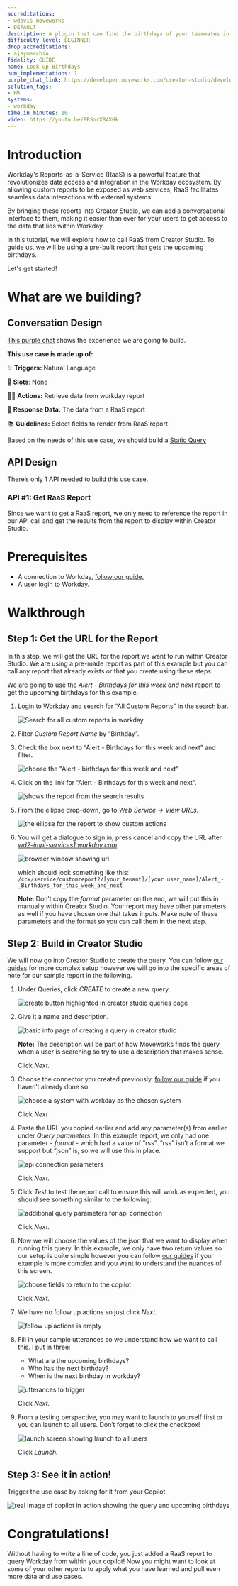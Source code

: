 ```yaml
---
accreditations:
- wdavis-moveworks
- DEFAULT
description: A plugin that can find the birthdays of your teammates in Workday.
difficulty_level: BEGINNER
drop_accreditations:
- ajaymerchia
fidelity: GUIDE
name: Look up Birthdays
num_implementations: 1
purple_chat_link: https://developer.moveworks.com/creator-studio/developer-tools/purple-chat/?conversation=%7B%22startTimestamp%22%3A%2211%3A43+AM%22%2C%22messages%22%3A%5B%7B%22role%22%3A%22user%22%2C%22parts%22%3A%5B%7B%22richText%22%3A%22%3Cp%3ECan+you+tell+me+of+any+upcoming+birthdays%3F%3C%2Fp%3E%22%7D%5D%7D%2C%7B%22role%22%3A%22assistant%22%2C%22parts%22%3A%5B%7B%22reasoningSteps%22%3A%5B%7B%22status%22%3A%22success%22%2C%22richText%22%3A%22%3Cp%3EGET+call+to+WorkDay+RaaS+report+for+upcoming+birthdays%3Cbr%3E%3Cbr%3EResponse%3A%3Cbr%3E%7B%3Cbr%3E%5Ct%5C%22Report_Entry%5C%22%3A+%5B%3Cbr%3E%5Ct%5Ct%7B%3Cbr%3E%5Ct%5Ct%5Ct%5C%22Next_Birthday%5C%22%3A+%5C%222024-01-17%5C%22%2C%3Cbr%3E%5Ct%5Ct%5Ct%5C%22Worker%5C%22%3A+%5C%22Emma+Hobson%5C%22%3Cbr%3E%5Ct%5Ct%7D%2C%3Cbr%3E%5Ct%5Ct%7B%3Cbr%3E%5Ct%5Ct%5Ct%5C%22Next_Birthday%5C%22%3A+%5C%222024-01-17%5C%22%2C%3Cbr%3E%5Ct%5Ct%5Ct%5C%22Worker%5C%22%3A+%5C%22Enrique+Vasquez%5C%22%3Cbr%3E%5Ct%5Ct%7D%2C%3Cbr%3E%5Ct%5Ct%7B%3Cbr%3E%5Ct%5Ct%5Ct%5C%22Next_Birthday%5C%22%3A+%5C%222024-01-18%5C%22%2C%3Cbr%3E%5Ct%5Ct%5Ct%5C%22Worker%5C%22%3A+%5C%22Min-gyu+Kang+%EF%BC%88%EA%B0%95%EB%AF%BC%EA%B7%9C%EF%BC%89%5C%22%3Cbr%3E%5Ct%5Ct%7D%2C%3Cbr%3E%5Ct%5Ct%7B%3Cbr%3E%5Ct%5Ct%5Ct%5C%22Next_Birthday%5C%22%3A+%5C%222024-01-19%5C%22%2C%3Cbr%3E%5Ct%5Ct%5Ct%5C%22Worker%5C%22%3A+%5C%22Maximilian+Schneider%5C%22%3Cbr%3E%5Ct%5Ct%7D%3Cbr%3E%5Ct%5D%3Cbr%3E%7D%3C%2Fp%3E%22%7D%5D%7D%2C%7B%22richText%22%3A%22%3Cp%3ESure%2C+here+are+some+upcoming+birthdays%3A%3Cbr%3E%3Cbr%3E-+Emma+Hobson%27s+birthday+is+on+January+17th+%3Cbr%3E-+Enrique+Vasquez%27s+birthday+is+also+on+January+17th+%3Cbr%3E-+Min-gyu+Kang%27s+birthday+is+on+January+18th+%3Cbr%3E-+Maximilian+Schneider%27s+birthday+is+on+January+19th+%3Cbr%3E%3Cbr%3ELet+me+know+if+you+need+information+on+more+birthdays.%3C%2Fp%3E%22%7D%5D%7D%5D%7D
solution_tags:
- HR
systems:
- workday
time_in_minutes: 10
video: https://youtu.be/PRSnrXB4XHk
---
```


# **Introduction**

Workday's Reports-as-a-Service (RaaS) is a powerful feature that revolutionizes data access and integration in the Workday ecosystem. By allowing custom reports to be exposed as web services, RaaS facilitates seamless data interactions with external systems. 

By bringing these reports into Creator Studio, we can add a conversational interface to them, making it easier than ever for your users to get access to the data that lies within Workday.

In this tutorial, we will explore how to call RaaS from Creator Studio. To guide us, we will be using a pre-built report that gets the upcoming birthdays.

Let's get started!

# What are we building?

## Conversation Design

[This purple chat](https://developer.moveworks.com/creator-studio/purple-chat-builder/?workspace=%7B%22title%22%3A%22My+Workspace%22%2C%22botSettings%22%3A%7B%7D%2C%22mocks%22%3A%5B%7B%22id%22%3A7525%2C%22title%22%3A%22Mock+1%22%2C%22transcript%22%3A%7B%22settings%22%3A%7B%22colorStyle%22%3A%22LIGHT%22%2C%22startTime%22%3A%2211%3A43+AM%22%2C%22defaultPerson%22%3A%22GWEN%22%2C%22editable%22%3Atrue%7D%2C%22messages%22%3A%5B%7B%22from%22%3A%22USER%22%2C%22text%22%3A%22Can+you+tell+me+of+any+upcoming+birthdays%3F%22%7D%2C%7B%22from%22%3A%22ANNOTATION%22%2C%22text%22%3A%22%3Cp%3EGET+call+to+WorkDay+RaaS+report+for+upcoming+birthdays%3Cbr%3E%3Cbr%3EResponse%3A%3Cbr%3E%7B%3Cbr%3E%5Ct%5C%22Report_Entry%5C%22%3A+%5B%3Cbr%3E%5Ct%5Ct%7B%3Cbr%3E%5Ct%5Ct%5Ct%5C%22Next_Birthday%5C%22%3A+%5C%222024-01-17%5C%22%2C%3Cbr%3E%5Ct%5Ct%5Ct%5C%22Worker%5C%22%3A+%5C%22Emma+Hobson%5C%22%3Cbr%3E%5Ct%5Ct%7D%2C%3Cbr%3E%5Ct%5Ct%7B%3Cbr%3E%5Ct%5Ct%5Ct%5C%22Next_Birthday%5C%22%3A+%5C%222024-01-17%5C%22%2C%3Cbr%3E%5Ct%5Ct%5Ct%5C%22Worker%5C%22%3A+%5C%22Enrique+Vasquez%5C%22%3Cbr%3E%5Ct%5Ct%7D%2C%3Cbr%3E%5Ct%5Ct%7B%3Cbr%3E%5Ct%5Ct%5Ct%5C%22Next_Birthday%5C%22%3A+%5C%222024-01-18%5C%22%2C%3Cbr%3E%5Ct%5Ct%5Ct%5C%22Worker%5C%22%3A+%5C%22Min-gyu+Kang+%EF%BC%88%EA%B0%95%EB%AF%BC%EA%B7%9C%EF%BC%89%5C%22%3Cbr%3E%5Ct%5Ct%7D%2C%3Cbr%3E%5Ct%5Ct%7B%3Cbr%3E%5Ct%5Ct%5Ct%5C%22Next_Birthday%5C%22%3A+%5C%222024-01-19%5C%22%2C%3Cbr%3E%5Ct%5Ct%5Ct%5C%22Worker%5C%22%3A+%5C%22Maximilian+Schneider%5C%22%3Cbr%3E%5Ct%5Ct%7D%3Cbr%3E%5Ct%5D%3Cbr%3E%7D%3C%2Fp%3E%22%7D%2C%7B%22from%22%3A%22BOT%22%2C%22text%22%3A%22%3Cp%3ESure%2C+here+are+some+upcoming+birthdays%3A%3Cbr%3E%3Cbr%3E-+Emma+Hobson%27s+birthday+is+on+January+17th+%3Cbr%3E-+Enrique+Vasquez%27s+birthday+is+also+on+January+17th+%3Cbr%3E-+Min-gyu+Kang%27s+birthday+is+on+January+18th+%3Cbr%3E-+Maximilian+Schneider%27s+birthday+is+on+January+19th+%3Cbr%3E%3Cbr%3ELet+me+know+if+you+need+information+on+more+birthdays.%3C%2Fp%3E%22%7D%5D%7D%7D%5D%7D) shows the experience we are going to build.

**This use case is made up of:**

✨ **Triggers:** Natural Language

🤲 **Slots**: None

🏃‍♂️ **Actions:** Retrieve data from workday report

📜 **Response Data:** The data from a RaaS report

📚 **Guidelines:** Select fields to render from RaaS report

Based on the needs of this use case, we should build a [Static Query](https://developer.moveworks.com/creator-studio/resources/design-pattern?id=static-query)

## API Design

There’s only 1 API needed to build this use case.

### API #1: Get RaaS Report

Since we want to get a RaaS report, we only need to reference the report in our API call and get the results from the report to display within Creator Studio.

# **Prerequisites**

- A connection to Workday, [follow our guide.](../../connectors/workday/README.md)
- A user login to Workday.

# **Walkthrough**

## **Step 1: Get the URL for the Report**

In this step, we will get the URL for the report we want to run within Creator Studio. We are using a pre-made report as part of this example but you can call any report that already exists or that you create using these steps.

We are going to use the *Alert - Birthdays for this week and next* report to get the upcoming birthdays for this example.

1. Login to Workday and search for “All Custom Reports” in the search bar.
    
    ![Search for all custom reports in workday](images/Untitled.png)
    
2. Filter *Custom Report Name* by “Birthday”.
3. Check the box next to “Alert - Birthdays for this week and next” and filter.
    
    ![choose the "Alert - birthdays for this week and next"](images/Untitled%201.png)
    
4. Click on the link for “Alert - Birthdays for this week and next”.
    
    ![shows the report from the search results](images/Untitled%202.png)
    
5. From the ellipse drop-down, go to *Web Service → View URLs.*
    
    ![the ellipse for the report to show custom actions](images/Untitled%203.png)
    
6. You will get a dialogue to sign in, press cancel and copy the URL after *[wd2-impl-services1.workday.com](http://wd2-impl-services1.workday.com)* 
    
    ![browser window showing url](images/Untitled%204.png)
    
    which should look something like this: `/ccx/service/customreport2/[your_tenant]/[your user_name]/Alert_-_Birthdays_for_this_week_and_next`
    

    
    **Note**: Don’t copy the *format* parameter on the end, we will put this in manually within Creator Studio. Your report may have other parameters as well if you have chosen one that takes inputs. Make note of these parameters and the format so you can call them in the next step.
    

## **Step 2: Build in Creator Studio**

We will now go into Creator Studio to create the query. You can follow [our guides](https://developer.moveworks.com/creator-studio/quickstart/queries/) for more complex setup however we will go into the specific areas of note for our sample report in the following.

1. Under Queries, click *CREATE* to create a new query.
    
    ![create button highlighted in creator studio queries page](images/Untitled%205.png)
    
2. Give it a name and description.
    
    ![basic info page of creating a query in creator studio](images/Untitled%206.png)
    
    **Note:** The description will be part of how Moveworks finds the query when a user is searching so try to use a description that makes sense.
    
    Click *Next.*
    
3. Choose the connector you created previously, [follow our guide](../../connectors/workday/README.md) if you haven’t already done so.
    
    ![choose a system with workday as the chosen system](images/Untitled%207.png)
    
    Click *Next*
    
4. Paste the URL you copied earlier and add any parameter(s) from earlier under *Query parameters*. In this example report, we only had one parameter - *format -* which had a value of “rss”. “rss” isn’t a format we support but “json” is, so we will use this in place.
    
    ![api connection parameters ](images/Untitled%208.png)
    
    Click *Next.*
    
5. Click *Test* to test the report call to ensure this will work as expected, you should see something similar to the following:
    
    ![additional query parameters for api connection](images/Untitled%209.png)
    
    Click *Next.*
    
6. Now we will choose the values of the json that we want to display when running this query. In this example, we only have two return values so our setup is quite simple however you can follow [our guides](https://developer.moveworks.com/creator-studio/quickstart/queries/) if your example is more complex and you want to understand the nuances of this screen.
    
    ![choose fields to return to the copilot](images/Untitled%2010.png)
    
    Click *Next.*
    
7. We have no follow up actions so just click *Next.*
    
    ![follow up actions is empty](images/Untitled%2011.png)
    
8. Fill in your sample utterances so we understand how we want to call this. I put in three:
    - What are the upcoming birthdays?
    - Who has the next birthday?
    - When is the next birthday in workday?
    
    ![utterances to trigger](images/Untitled%2012.png)
    
    Click *Next.*
    
9. From a testing perspective, you may want to launch to yourself first or you can launch to all users. Don’t forget to click the checkbox!
    
    ![launch screen showing launch to all users](images/Untitled%2013.png)
    
    Click *Launch.*
    

## Step 3: See it in action!

Trigger the use case by asking for it from your Copilot. 

![real image of copilot in action showing the query and upcoming birthdays](images/Untitled%2014.png)

# Congratulations!

Without having to write a line of code, you just added a RaaS report to query Workday from within your copilot! Now you might want to look at some of your other reports to apply what you have learned and pull even more data and use cases.